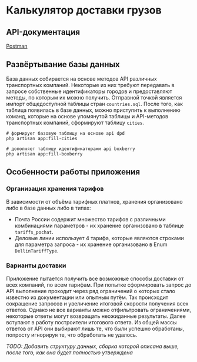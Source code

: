 # Калькулятор доставки грузов

## API-документация

[Postman](https://sergeyleshukov.postman.co/workspace/Dostavka~00637a81-c943-43c5-a285-7a02b5b8761a/request/43810662-a31699fa-cb58-4a18-813d-8583a39cbe0d?action=share&creator=43810662&ctx=documentation&active-environment=43810662-daee1545-f5e8-485f-981b-63e07f3321ce)


## Развёртывание базы данных

База данных собирается на основе методов API различных транспортных компаний. Некоторые из них требуют передавать в запросе собственные идентификаторы городов и предоставляют методы, по которым их можно получить. Отправной точкой является импорт общедоступной таблицы стран `countries.sql`. После того, как таблица появилась в базе данных, можно приступить к выполнению команд, которые на основе упомянутой таблицы и API-методов транспортных компаний, сформируют таблицу `cities`.

```shell
# формирует базовую таблицу на основе api dpd
php artisan app:fill-cities

# дополняет таблицу идентификаторами api boxberry
php artisan app:fill-boxberry
```

## Особенности работы приложения

### Организация хранения тарифов

В зависимости от объёма тарифных платнов, хранения организовано либо в базе данных либо в типах:

- Почта России содержит множество тарифов с различными комбинациями параметров - их хранение организовано в таблице `tariffs_pochat`.
- Деловые линии использует 4 тарифа, которые являются строками для параметра запроса - их хранение организовано в Enum `DellinTariffType`.


### Варианты доставки

Приложение пытается получить все возможные способы доставки от всех компаний, по всем тарифам. При попытке сформировать запрос до API выполнение проходит через ряд ограничений о которых стало известно из документации или опытным путём. Так происходит сокращение запросов и увеличение итоговой скорости получения всех ответов. Однако не все варианты можно отфильтровать ограничениями, некоторые ответы могут возвращать неожиданные результаты. Далее вступают в работу построители итогового ответа. Из общей массы ответов от API они выбирают лишь те, что были успешно обработаны, попросту игнорируя те, что обработать не удалось.

*TODO: Добавить структуру данных, сборка которой описана выше, после того, как она будет полностью утверждена*